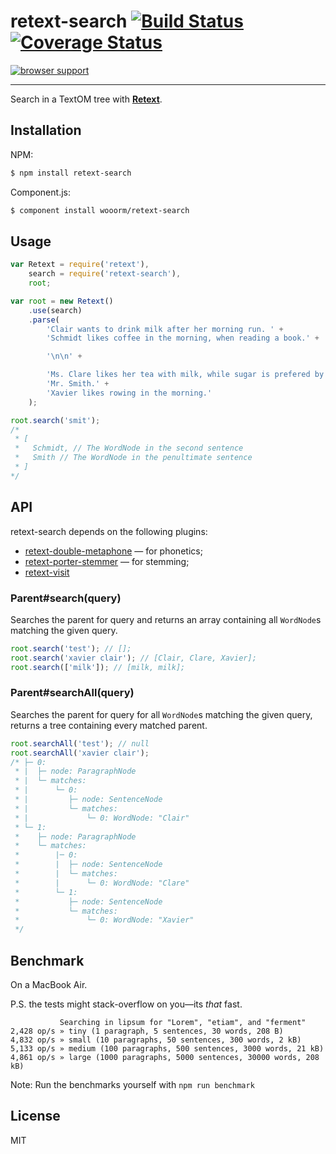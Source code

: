 # retext-search [![Build Status](https://travis-ci.org/wooorm/retext-search.svg?branch=master)](https://travis-ci.org/wooorm/retext-search) [![Coverage Status](https://img.shields.io/coveralls/wooorm/retext-search.svg)](https://coveralls.io/r/wooorm/retext-search?branch=master)

[![browser support](https://ci.testling.com/wooorm/retext-search.png) ](https://ci.testling.com/wooorm/retext-search)

---

Search in a TextOM tree with **[Retext](https://github.com/wooorm/retext)**.

## Installation

NPM:
```sh
$ npm install retext-search
```

Component.js:
```sh
$ component install wooorm/retext-search
```

## Usage

```js
var Retext = require('retext'),
    search = require('retext-search'),
    root;

var root = new Retext()
    .use(search)
    .parse(
        'Clair wants to drink milk after her morning run. ' +
        'Schmidt likes coffee in the morning, when reading a book.' +

        '\n\n' +

        'Ms. Clare likes her tea with milk, while sugar is prefered by ' +
        'Mr. Smith.' +
        'Xavier likes rowing in the morning.'
    );

root.search('smit');
/*
 * [
 *   Schmidt, // The WordNode in the second sentence
 *   Smith // The WordNode in the penultimate sentence
 * ]
*/
```

## API
retext-search depends on the following plugins:

- [retext-double-metaphone](https://github.com/wooorm/retext-double-metaphone) — for phonetics;
- [retext-porter-stemmer](https://github.com/wooorm/retext-porter-stemmer) — for stemming;
- [retext-visit](https://github.com/wooorm/retext-visit)

### Parent#search(query)
Searches the parent for query and returns an array containing all `WordNode`s matching the given query.

```js
root.search('test'); // [];
root.search('xavier clair'); // [Clair, Clare, Xavier];
root.search(['milk']); // [milk, milk];
```

### Parent#searchAll(query)
Searches the parent for query for all `WordNode`s matching the given query, returns a tree containing every matched parent.

```js
root.searchAll('test'); // null
root.searchAll('xavier clair');
/* ├─ 0:
 * |  ├─ node: ParagraphNode
 * |  └─ matches:
 * |      └─ 0:
 * |         ├─ node: SentenceNode
 * |         └─ matches:
 * |             └─ 0: WordNode: "Clair"
 * └─ 1:
 *    ├─ node: ParagraphNode
 *    └─ matches:
 *        |─ 0:
 *        |  ├─ node: SentenceNode
 *        |  └─ matches:
 *        |      └─ 0: WordNode: "Clare"
 *        └─ 1:
 *           ├─ node: SentenceNode
 *           └─ matches:
 *               └─ 0: WordNode: "Xavier"
 */


```

## Benchmark

On a MacBook Air.

P.S. the tests might stack-overflow on you—its _that_ fast.

```
           Searching in lipsum for "Lorem", "etiam", and "ferment"
2,428 op/s » tiny (1 paragraph, 5 sentences, 30 words, 208 B)
4,832 op/s » small (10 paragraphs, 50 sentences, 300 words, 2 kB)
5,133 op/s » medium (100 paragraphs, 500 sentences, 3000 words, 21 kB)
4,861 op/s » large (1000 paragraphs, 5000 sentences, 30000 words, 208 kB)
```

Note: Run the benchmarks yourself with `npm run benchmark`


## License

  MIT
